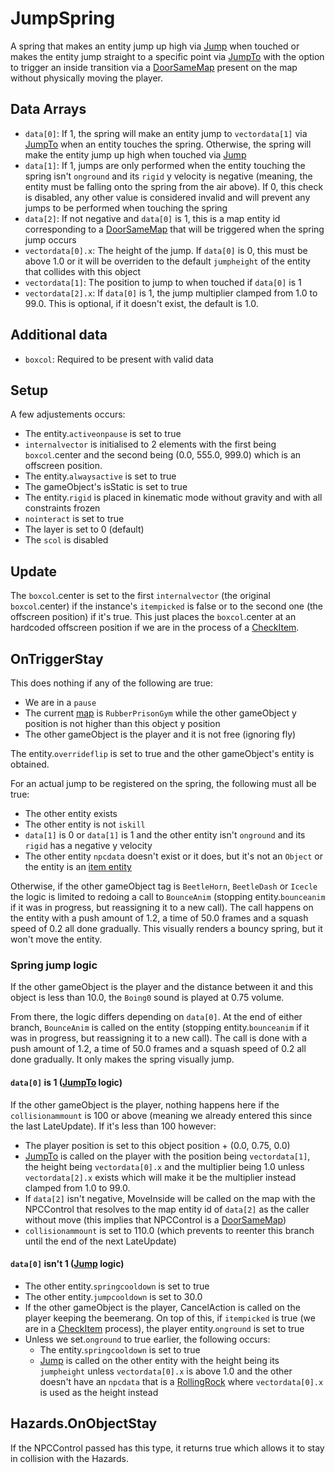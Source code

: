 # JumpSpring
A spring that makes an entity jump up high via [Jump](../../EntityControl/EntityControl%20Methods.md#jump) when touched or makes the entity jump straight to a specific point via [JumpTo](../../EntityControl/EntityControl%20Methods.md#JumpTo) with the option to trigger an inside transition via a [DoorSameMap](DoorSameMap.md) present on the map without physically moving the player.

## Data Arrays
- `data[0]`: If 1, the spring will make an entity jump to `vectordata[1]` via [JumpTo](../../EntityControl/EntityControl%20Methods.md#JumpTo) when an entity touches the spring. Otherwise, the spring will make the entity jump up high when touched via [Jump](../../EntityControl/EntityControl%20Methods.md#jump) 
- `data[1]`: If 1, jumps are only performed when the entity touching the spring isn't `onground` and its `rigid` y velocity is negative (meaning, the entity must be falling onto the spring from the air above). If 0, this check is disabled, any other value is considered invalid and will prevent any jumps to be performed when touching the spring
- `data[2]`: If not negative and `data[0]` is 1, this is a map entity id corresponding to a [DoorSameMap](DoorSameMap.md) that will be triggered when the spring jump occurs
- `vectordata[0].x`: The height of the jump. If `data[0]` is 0, this must be above 1.0 or it will be overriden to the default `jumpheight` of the entity that collides with this object
- `vectordata[1]`: The position to jump to when touched if `data[0]` is 1
- `vectordata[2].x`: If `data[0]` is 1, the jump multiplier clamped from 1.0 to 99.0. This is optional, if it doesn't exist, the default is 1.0.

## Additional data
- `boxcol`: Required to be present with valid data

## Setup
A few adjustements occurs:
- The entity.`activeonpause` is set to true
- `internalvector` is initialised to 2 elements with the first being `boxcol`.center and the second being (0.0, 555.0, 999.0) which is an offscreen position.
- The entity.`alwaysactive` is set to true
- The gameObject's isStatic is set to true
- The entity.`rigid` is placed in kinematic mode without gravity and with all constraints frozen
- `nointeract` is set to true
- The layer is set to 0 (default)
- The `scol` is disabled

## Update
The `boxcol`.center is set to the first `internalvector` (the original `boxcol`.center) if the instance's `itempicked` is false or to the second one (the offscreen position) if it's true. This just places the `boxcol`.center at an hardcoded offscreen position if we are in the process of a [CheckItem](../Notable%20methods/CheckItem.md).

## OnTriggerStay
This does nothing if any of the following are true:
- We are in a `pause`
- The current [map](../../../Enums%20and%20IDs/Maps.md) is `RubberPrisonGym` while the other gameObject y position is not higher than this object y position
- The other gameObject is the player and it is not free (ignoring fly)

The entity.`overrideflip` is set to true and the other gameObject's entity is obtained.

For an actual jump to be registered on the spring, the following must all be true:
- The other entity exists 
- The other entity is not `iskill`
- `data[1]` is 0 or `data[1]` is 1 and the other entity isn't `onground` and its `rigid` has a negative y velocity
- The other entity `npcdata` doesn't exist or it does, but it's not an `Object` or the entity is an [item entity](../../EntityControl/Item%20entity.md)

Otherwise, if the other gameObject tag is `BeetleHorn`, `BeetleDash` or `Icecle` the logic is limited to redoing a call to `BounceAnim` (stopping entity.`bounceanim` if it was in progress, but reassigning it to a new call). The call happens on the entity with a push amount of 1.2, a time of 50.0 frames and a squash speed of 0.2 all done gradually. This visually renders a bouncy spring, but it won't move the entity.

### Spring jump logic
If the other gameObject is the player and the distance between it and this object is less than 10.0, the `Boing0` sound is played at 0.75 volume.

From there, the logic differs depending on `data[0]`. At the end of either branch, `BounceAnim` is called on the entity (stopping entity.`bounceanim` if it was in progress, but reassigning it to a new call). The call is done with a push amount of 1.2, a time of 50.0 frames and a squash speed of 0.2 all done gradually. It only makes the spring visually jump.

#### `data[0]` is 1 ([JumpTo](../../EntityControl/EntityControl%20Methods.md#JumpTo) logic)
If the other gameObject is the player, nothing happens here if the `collisionammount` is 100 or above (meaning we already entered this since the last LateUpdate). If it's less than 100 however:
- The player position is set to this object position + (0.0, 0.75, 0.0)
- [JumpTo](../../EntityControl/EntityControl%20Methods.md#JumpTo) is called on the player with the position being `vectordata[1]`, the height being `vectordata[0].x` and the multiplier being 1.0 unless `vectordata[2].x` exists which will make it be the multiplier instead clamped from 1.0 to 99.0.
- If `data[2]` isn't negative, MoveInside will be called on the map with the NPCControl that resolves to the map entity id of `data[2]` as the caller without move (this implies that NPCControl is a [DoorSameMap](DoorSameMap.md))
- `collisionammount` is set to 110.0 (which prevents to reenter this branch until the end of the next LateUpdate)

#### `data[0]` isn't 1 ([Jump](../../EntityControl/EntityControl%20Methods.md#Jump) logic)
- The other entity.`springcooldown` is set to true
- The other entity.`jumpcooldown` is set to 30.0
- If the other gameObject is the player, CancelAction is called on the player keeping the beemerang. On top of this, if `itempicked` is true (we are in a [CheckItem](../Notable%20methods/CheckItem.md) process), the player entity.`onground` is set to true
- Unless we set.`onground` to true earlier, the following occurs:
  - The entity.`springcooldown` is set to true
  - [Jump](../../EntityControl/EntityControl%20Methods.md#Jump) is called on the other entity with the height being its `jumpheight` unless `vectordata[0].x` is above 1.0 and the other doesn't have an `npcdata` that is a [RollingRock](RollingRock.md) where `vectordata[0].x` is used as the height instead

## Hazards.OnObjectStay
If the NPCControl passed has this type, it returns true which allows it to stay in collision with the Hazards.